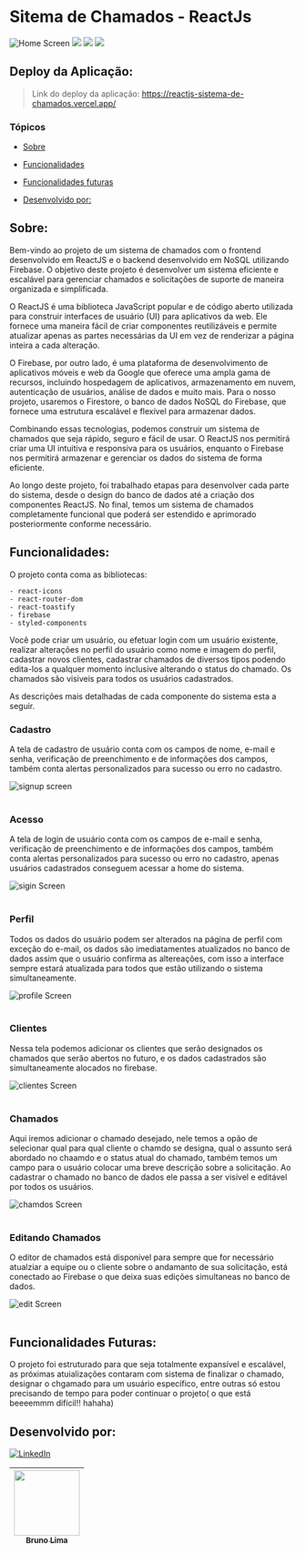 # Sitema de Chamados - ReactJs
<img src="./src/assets/homescreen.gif" alt="Home Screen">

<img src="https://img.shields.io/static/v1?label=react&message=framework&color=blue&style=for-the-badge&logo=REACT"/>
<img src="https://img.shields.io/static/v1?label=firebase&message=NoSQL&color=orange&style=for-the-badge&logo=firebase"/>
<img src="https://img.shields.io/static/v1?label=Vercel&message=deploy&color=blue&style=for-the-badge&logo=vercel"/>

## Deploy da Aplicação:

> Link do deploy da aplicação: https://reactjs-sistema-de-chamados.vercel.app/

### Tópicos 

* [Sobre](#Sobre)

* [Funcionalidades](#funcionalidades)

* [Funcionalidades futuras](#funcionalidades-futuras)

* [Desenvolvido por:](#desenvolvido-por)

## Sobre:
Bem-vindo ao projeto de um sistema de chamados com o frontend desenvolvido em ReactJS e o backend desenvolvido em NoSQL utilizando Firebase. O objetivo deste projeto é desenvolver um sistema eficiente e escalável para gerenciar chamados e solicitações de suporte de maneira organizada e simplificada.

O ReactJS é uma biblioteca JavaScript popular e de código aberto utilizada para construir interfaces de usuário (UI) para aplicativos da web. Ele fornece uma maneira fácil de criar componentes reutilizáveis e permite atualizar apenas as partes necessárias da UI em vez de renderizar a página inteira a cada alteração.

O Firebase, por outro lado, é uma plataforma de desenvolvimento de aplicativos móveis e web da Google que oferece uma ampla gama de recursos, incluindo hospedagem de aplicativos, armazenamento em nuvem, autenticação de usuários, análise de dados e muito mais. Para o nosso projeto, usaremos o Firestore, o banco de dados NoSQL do Firebase, que fornece uma estrutura escalável e flexível para armazenar dados.

Combinando essas tecnologias, podemos construir um sistema de chamados que seja rápido, seguro e fácil de usar. O ReactJS nos permitirá criar uma UI intuitiva e responsiva para os usuários, enquanto o Firebase nos permitirá armazenar e gerenciar os dados do sistema de forma eficiente.

Ao longo deste projeto, foi trabalhado etapas para desenvolver cada parte do sistema, desde o design do banco de dados até a criação dos componentes ReactJS. No final, temos um sistema de chamados completamente funcional que poderá ser estendido e aprimorado posteriormente conforme necessário.

## Funcionalidades:
O projeto conta coma as bibliotecas:

    - react-icons
    - react-router-dom
    - react-toastify
    - firebase
    - styled-components

Você pode criar um usuário, ou efetuar login com um usuário existente, realizar alterações no perfil do usuário como nome e imagem do perfil, cadastrar novos clientes, cadastrar chamados de diversos tipos podendo edita-los a qualquer momento inclusive alterando o status do chamado. Os chamados são visiveis para todos os usuários cadastrados.

As descrições mais detalhadas de cada componente do sistema esta a seguir.

### Cadastro

A tela de cadastro de usuário conta com os campos de nome, e-mail e senha, verificação de preenchimento e de informações dos campos, também conta alertas personalizados para sucesso ou erro no cadastro.

<img src="./src/assets/signupscreen.gif" alt="signup screen">
<br />
<br />

### Acesso

A tela de login de usuário conta com os campos de e-mail e senha, verificação de preenchimento e de informações dos campos, também conta alertas personalizados para sucesso ou erro no cadastro, apenas usuários cadastrados conseguem acessar a home do sistema.

<img src="./src/assets/signinscreen.gif" alt="sigin Screen">
<br />
<br />

###  Perfil

Todos os dados do usuário podem ser alterados na página de perfil com exceção do e-mail, os dados são imediatamentes atualizados no banco de dados assim que o usuário confirma as altereações, com isso a interface sempre estará atualizada para todos que estão utilizando o sistema simultaneamente. 

<img src="./src/assets/profilescreen.gif" alt="profile Screen">
<br />
<br />

### Clientes

Nessa tela podemos adicionar os clientes que serão designados os chamados que serão abertos no futuro, e os dados cadastrados são simultaneamente alocados no firebase.

<img src="./src/assets/costumerscreen.gif" alt="clientes Screen" >
<br />
<br />

### Chamados

Aqui iremos adicionar o chamado desejado, nele temos a opão de selecionar qual para qual cliente o chamdo se designa, qual o assunto será abordado no chaamdo e o status atual do chamado, também temos um campo para o usuário colocar uma breve descrição sobre a solicitação. Ao cadastrar o chamado no banco de dados ele passa a ser visível e editável por todos os usuários.

<img src="./src/assets/chamadoscreen.gif" alt="chamdos Screen" >
<br />
<br />

### Editando Chamados

O editor de chamados está disponivel para sempre que for necessário atualziar a equipe ou o cliente sobre o andamanto de sua solicitação, está conectado ao Firebase o que deixa suas edições simultaneas no banco de dados.

<img src="./src/assets/editchamado.gif" alt="edit Screen" >
<br />
<br />

## Funcionalidades Futuras:

O projeto foi estruturado para que seja totalmente expansível e escalável, as próximas atuializações contaram com sistema de finalizar o chamado, designar o chgamado para um usuário específico, entre outras só estou precisando de tempo para poder continuar o projeto( o que está beeeemmm difícil!! hahaha)

## Desenvolvido por:

[![LinkedIn](https://img.shields.io/badge/LinkedIn-%230077B5.svg?logo=linkedin&logoColor=white)](https://www.linkedin.com/in/bruno-lima-9ba21b242/)

| [<img src="	https://avatars.githubusercontent.com/u/102754701?s=96&v=4" width=115><br><sub>Bruno Lima</sub>](https://github.com/bruno-lima1504) 
| :---: |





